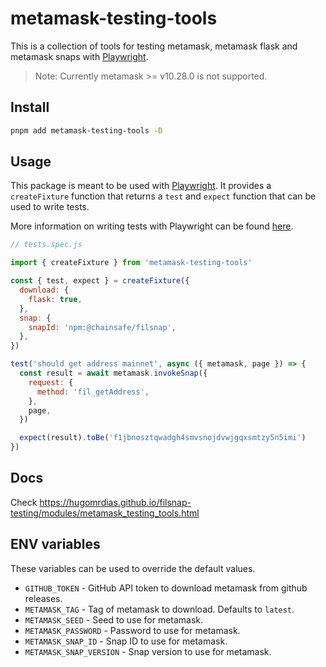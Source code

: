 # metamask-testing-tools

This is a collection of tools for testing metamask, metamask flask and metamask snaps with [Playwright](https://playwright.dev/).

> Note: Currently metamask >= v10.28.0 is not supported.

## Install

```bash
pnpm add metamask-testing-tools -D
```

## Usage

This package is meant to be used with [Playwright](https://playwright.dev/). It provides a `createFixture` function that returns a `test` and `expect` function that can be used to write tests.

More information on writing tests with Playwright can be found [here](https://playwright.dev/docs/test-intro).

```js
// tests.spec.js

import { createFixture } from 'metamask-testing-tools'

const { test, expect } = createFixture({
  download: {
    flask: true,
  },
  snap: {
    snapId: 'npm:@chainsafe/filsnap',
  },
})

test('should get address mainnet', async ({ metamask, page }) => {
  const result = await metamask.invokeSnap({
    request: {
      method: 'fil_getAddress',
    },
    page,
  })

  expect(result).toBe('f1jbnosztqwadgh4smvsnojdvwjgqxsmtzy5n5imi')
})
```

## Docs

Check <https://hugomrdias.github.io/filsnap-testing/modules/metamask_testing_tools.html>

## ENV variables

These variables can be used to override the default values.

- `GITHUB_TOKEN` - GitHub API token to download metamask from github releases.
- `METAMASK_TAG` - Tag of metamask to download. Defaults to `latest`.
- `METAMASK_SEED` - Seed to use for metamask.
- `METAMASK_PASSWORD` - Password to use for metamask.
- `METAMASK_SNAP_ID` - Snap ID to use for metamask.
- `METAMASK_SNAP_VERSION` - Snap version to use for metamask.
